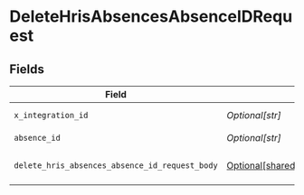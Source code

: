 # DeleteHrisAbsencesAbsenceIDRequest


## Fields

| Field                                                                                                                        | Type                                                                                                                         | Required                                                                                                                     | Description                                                                                                                  |
| ---------------------------------------------------------------------------------------------------------------------------- | ---------------------------------------------------------------------------------------------------------------------------- | ---------------------------------------------------------------------------------------------------------------------------- | ---------------------------------------------------------------------------------------------------------------------------- |
| `x_integration_id`                                                                                                           | *Optional[str]*                                                                                                              | :heavy_check_mark:                                                                                                           | ID of the integration you want to interact with.                                                                             |
| `absence_id`                                                                                                                 | *Optional[str]*                                                                                                              | :heavy_check_mark:                                                                                                           | The ID of the absence                                                                                                        |
| `delete_hris_absences_absence_id_request_body`                                                                               | [Optional[shared.DeleteHrisAbsencesAbsenceIDRequestBody]](undefined/models/shared/deletehrisabsencesabsenceidrequestbody.md) | :heavy_minus_sign:                                                                                                           | DELETE /hris/absences/:absence_id request body                                                                               |